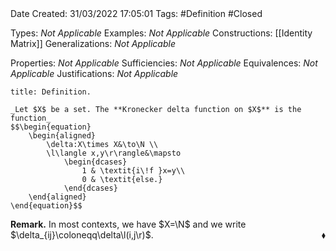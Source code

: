 <br />
<br />

Date Created: 31/03/2022 17:05:01
Tags: #Definition #Closed 

Types: _Not Applicable_
Examples: _Not Applicable_
Constructions: [[Identity Matrix]]
Generalizations: _Not Applicable_

Properties: _Not Applicable_
Sufficiencies: _Not Applicable_
Equivalences: _Not Applicable_
Justifications: _Not Applicable_

``` ad-Definition
title: Definition.

_Let $X$ be a set. The **Kronecker delta function on $X$** is the function_
$$\begin{equation}
    \begin{aligned}
        \delta:X\times X&\to\N \\
        \l\langle x,y\r\rangle&\mapsto
            \begin{dcases}
                1 & \textit{i\!f }x=y\\
                0 & \textit{else.}
            \end{dcases}
    \end{aligned}
\end{equation}$$

```

**Remark.** In most contexts, we have $X=\N$ and we write $\delta_{ij}\coloneqq\delta\l(i,j\r)$.<span style="float:right;">$\blacklozenge$</span>
